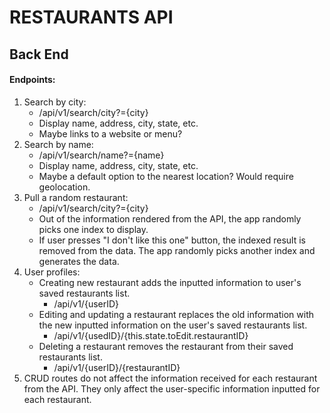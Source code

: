# **RESTAURANTS API**

## Back End

#### Endpoints:

1. Search by city:
	* /api/v1/search/city?={city}
	* Display name, address, city, state, etc.
	* Maybe links to a website or menu?
2. Search by name:
	* /api/v1/search/name?={name}
	* Display name, address, city, state, etc.
	* Maybe a default option to the nearest location? Would require geolocation.
3. Pull a random restaurant:
	* /api/v1/search/city?={city}
	* Out of the information rendered from the API, the app randomly picks one index to display.
	* If user presses "I don't like this one" button, the indexed result is removed from the data. The app randomly picks another index and generates the data.
4. User profiles:
	* Creating new restaurant adds the inputted information to user's saved restaurants list.
		* /api/v1/{userID}
	* Editing and updating a restaurant replaces the old information with the new inputted information on the user's saved restaurants list.
		* /api/v1/{usedID}/{this.state.toEdit.restaurantID}
	* Deleting a restaurant removes the restaurant from their saved restaurants list.
		* /api/v1/{userID}/{restaurantID}
5. CRUD routes do not affect the information received for each restaurant from the API. They only affect the user-specific information inputted for each restaurant.
